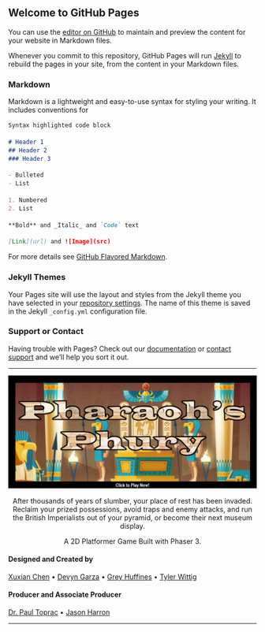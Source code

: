 ## Welcome to GitHub Pages

You can use the [editor on GitHub](https://github.com/twit96/twit96.github.io/edit/master/index.md) to maintain and preview the content for your website in Markdown files.

Whenever you commit to this repository, GitHub Pages will run [Jekyll](https://jekyllrb.com/) to rebuild the pages in your site, from the content in your Markdown files.

### Markdown

Markdown is a lightweight and easy-to-use syntax for styling your writing. It includes conventions for

```markdown
Syntax highlighted code block

# Header 1
## Header 2
### Header 3

- Bulleted
- List

1. Numbered
2. List

**Bold** and _Italic_ and `Code` text

[Link](url) and ![Image](src)
```

For more details see [GitHub Flavored Markdown](https://guides.github.com/features/mastering-markdown/).

### Jekyll Themes

Your Pages site will use the layout and styles from the Jekyll theme you have selected in your [repository settings](https://github.com/twit96/twit96.github.io/settings). The name of this theme is saved in the Jekyll `_config.yml` configuration file.

### Support or Contact

Having trouble with Pages? Check out our [documentation](https://help.github.com/categories/github-pages-basics/) or [contact support](https://github.com/contact) and we’ll help you sort it out.  

---  

[![Pharaoh's Phury - a Phaser 3 Game](/images/titleCropped-Text.png)](https://twit96.github.io/PharaohsPhury_Phaser3/)

<p align="center">
  After thousands of years of slumber, your place of rest has been invaded. Reclaim your prized possessions, avoid traps and enemy attacks, and run the British Imperialists out of your pyramid, or become their next museum display.
</p>

<p align="center">
  A 2D Platformer Game Built with Phaser 3.
</p>

#### Designed and Created by  

<a href="https://www.linkedin.com/in/xuxian-chen-81b648b5/" target="_blank">Xuxian Chen</a>
• 
<a href="https://www.linkedin.com/in/devyn-garza-858541160/" target="_blank">Devyn Garza</a>
• 
<a href="https://www.linkedin.com/in/grey-huffines-45364a137/" target="_blank">Grey Huffines</a>
• 
<a href="https://www.linkedin.com/in/tylerwittig/" target="_blank">Tyler Wittig</a>

#### Producer and Associate Producer  

<a href="https://www.linkedin.com/in/paultoprac/" target="_blank">Dr. Paul Toprac</a> 
• 
<a href="https://www.linkedin.com/in/jason-harron-a5ba06b/" target="_blank">Jason Harron</a>

---

